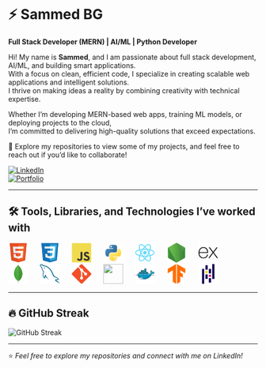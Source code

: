 # ⚡ Sammed BG  

**Full Stack Developer (MERN) | AI/ML | Python Developer**  

Hi! My name is **Sammed**, and I am passionate about full stack development, AI/ML, and building smart applications.  
With a focus on clean, efficient code, I specialize in creating scalable web applications and intelligent solutions.  
I thrive on making ideas a reality by combining creativity with technical expertise.  

Whether I’m developing MERN-based web apps, training ML models, or deploying projects to the cloud,  
I’m committed to delivering high-quality solutions that exceed expectations.  

📌 Explore my repositories to view some of my projects, and feel free to reach out if you’d like to collaborate!  

[![LinkedIn](https://img.shields.io/badge/LinkedIn-0077B5?style=for-the-badge&logo=linkedin&logoColor=white)](https://www.linkedin.com/in/sammed-ghattad-4b7737310)  
[![Portfolio](https://img.shields.io/badge/Portfolio-FF5722?style=for-the-badge&logo=firefox&logoColor=white)](YOUR_PORTFOLIO_LINK)  

---

## 🛠️ Tools, Libraries, and Technologies I’ve worked with  

<p align="left">
  <img src="https://raw.githubusercontent.com/devicons/devicon/master/icons/html5/html5-original.svg" width="40" height="40" style="margin-right:20px;"/>
  <img src="https://raw.githubusercontent.com/devicons/devicon/master/icons/css3/css3-original.svg" width="40" height="40" style="margin-right:20px;"/>
  <img src="https://raw.githubusercontent.com/devicons/devicon/master/icons/javascript/javascript-original.svg" width="40" height="40" style="margin-right:20px;"/>
  <img src="https://raw.githubusercontent.com/devicons/devicon/master/icons/python/python-original.svg" width="40" height="40" style="margin-right:20px;"/>
  <img src="https://raw.githubusercontent.com/devicons/devicon/master/icons/react/react-original.svg" width="40" height="40" style="margin-right:20px;"/>
  <img src="https://raw.githubusercontent.com/devicons/devicon/master/icons/nodejs/nodejs-original.svg" width="40" height="40" style="margin-right:20px;"/>
  <img src="https://raw.githubusercontent.com/devicons/devicon/master/icons/express/express-original.svg" width="40" height="40" style="margin-right:20px;"/>
  <img src="https://raw.githubusercontent.com/devicons/devicon/master/icons/mongodb/mongodb-original.svg" width="40" height="40" style="margin-right:20px;"/>
  <img src="https://raw.githubusercontent.com/devicons/devicon/master/icons/mysql/mysql-original.svg" width="40" height="40" style="margin-right:20px;"/>
  <img src="https://raw.githubusercontent.com/devicons/devicon/master/icons/git/git-original.svg" width="40" height="40" style="margin-right:20px;"/>
  <img src="https://cdn.jsdelivr.net/gh/devicons/devicon/icons/amazonwebservices/amazonwebservices-original-wordmark.svg" width="40" height="40" style="margin-right:20px;"/>
  <img src="https://raw.githubusercontent.com/devicons/devicon/master/icons/docker/docker-original.svg" width="40" height="40" style="margin-right:20px;"/>
  <img src="https://raw.githubusercontent.com/devicons/devicon/master/icons/tensorflow/tensorflow-original.svg" width="40" height="40" style="margin-right:20px;"/>
  <img src="https://raw.githubusercontent.com/devicons/devicon/master/icons/pandas/pandas-original.svg" width="40" height="40" style="margin-right:20px;"/>
</p>  

---

## 🔥 GitHub Streak  

![GitHub Streak](https://github-readme-streak-stats.herokuapp.com/?user=SammedBG&theme=dark&hide_border=true)  

---

⭐️ *Feel free to explore my repositories and connect with me on LinkedIn!*  
